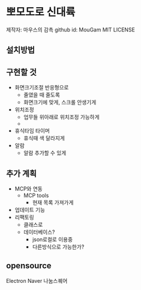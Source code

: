 # 뽀모도로 신대륙

제작자: 마우스의 감촉
    github id: MouGam
MIT LICENSE

## 설치방법


## 구현할 것
- 화면크기조절 반응형으로
    - 줄였을 때 줄도록
    - 화면크기에 맞게, 스크롤 안생기게
- 위치조정
    - 업무들 위아래로 위치조정 가능하게
    - 
- 휴식타임 타이머
    - 휴식때 색 달라지게
- 알람
    - 알람 추가할 수 있게
    
## 추가 계획
- MCP와 연동
    - MCP tools
        - 현재 목록 가져가게
- 업데이트 기능
- 리팩토링
    - 클래스로
    - 데이터베이스?
        - json로컬로 이용중
        - 다른방식으로 가능한가?


## opensource
Electron
Naver 나눔스퀘어
